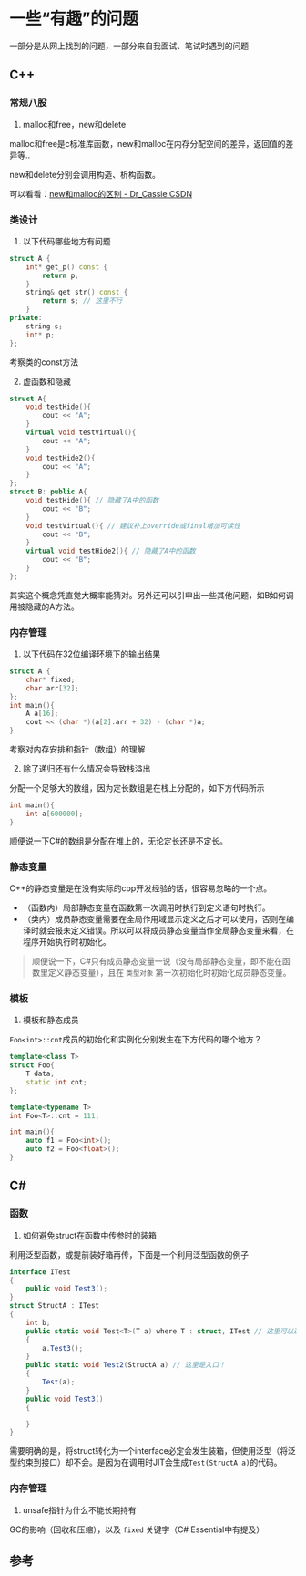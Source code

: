 # 一些“有趣”的问题

一部分是从网上找到的问题，一部分来自我面试、笔试时遇到的问题

## C++

### 常规八股

1. malloc和free，new和delete

malloc和free是c标准库函数，new和malloc在内存分配空间的差异，返回值的差异等..

new和delete分别会调用构造、析构函数。

可以看看：[new和malloc的区别 - Dr_Cassie CSDN](https://blog.csdn.net/Dr_Cassie/article/details/96494444)

### 类设计

1. 以下代码哪些地方有问题
```cpp
struct A {
    int* get_p() const {
        return p;
    }
    string& get_str() const {
        return s; // 这里不行
    }
private:
    string s;
    int* p;
};
```
考察类的const方法

2. 虚函数和隐藏
```cpp
struct A{
    void testHide(){
        cout << "A";
    }
    virtual void testVirtual(){
        cout << "A";
    }
    void testHide2(){
        cout << "A";
    }
};
struct B: public A{
    void testHide(){ // 隐藏了A中的函数
        cout << "B";
    }
    void testVirtual(){ // 建议补上override或final增加可读性
        cout << "B";
    }
    virtual void testHide2(){ // 隐藏了A中的函数
        cout << "B";
    }
};
```
其实这个概念凭直觉大概率能猜对。另外还可以引申出一些其他问题，如B如何调用被隐藏的A方法。


### 内存管理

1. 以下代码在32位编译环境下的输出结果

```cpp
struct A {
    char* fixed;
    char arr[32];
};
int main(){
    A a[16];
    cout << (char *)(a[2].arr + 32) - (char *)a;
}
```
考察对内存安排和指针（数组）的理解

2. 除了递归还有什么情况会导致栈溢出

分配一个足够大的数组，因为定长数组是在栈上分配的，如下方代码所示

```cpp
int main(){
    int a[600000];
}
```

顺便说一下C#的数组是分配在堆上的，无论定长还是不定长。

### 静态变量

C++的静态变量是在没有实际的cpp开发经验的话，很容易忽略的一个点。
- （函数内）局部静态变量在函数第一次调用时执行到定义语句时执行。
- （类内）成员静态变量需要在全局作用域显示定义之后才可以使用，否则在编译时就会报未定义错误。所以可以将成员静态变量当作全局静态变量来看，在程序开始执行时初始化。

> 顺便说一下，C#只有成员静态变量一说（没有局部静态变量，即不能在函数里定义静态变量），且在 `类型对象` 第一次初始化时初始化成员静态变量。

### 模板

1. 模板和静态成员

`Foo<int>::cnt`成员的初始化和实例化分别发生在下方代码的哪个地方？

```cpp
template<class T>
struct Foo{
    T data;
    static int cnt;
};

template<typename T>
int Foo<T>::cnt = 111;

int main(){
    auto f1 = Foo<int>();
    auto f2 = Foo<float>();
}
```

## C#

### 函数

1. 如何避免struct在函数中传参时的装箱

利用泛型函数，或提前装好箱再传，下面是一个利用泛型函数的例子

```csharp
interface ITest
{
    public void Test3();
}
struct StructA : ITest
{
    int b;
    public static void Test<T>(T a) where T : struct, ITest // 这里可以进一步用in修饰，减少值类型拷贝的开销。
    {
        a.Test3();
    }
    public static void Test2(StructA a) // 这里是入口！
    {
        Test(a);
    }
    public void Test3()
    {

    }
}
```
需要明确的是，将struct转化为一个interface必定会发生装箱，但使用泛型（将泛型约束到接口）却不会。是因为在调用时JIT会生成`Test(StructA a)`的代码。

### 内存管理

1. unsafe指针为什么不能长期持有

GC的影响（回收和压缩），以及 `fixed` 关键字（C# Essential中有提及）




## 参考